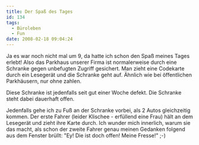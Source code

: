 ```yaml
---
title: Der Spaß des Tages
id: 134
tags:
  - Büroleben
  - Fun
date: 2008-02-18 09:04:24
---
```


Ja es war noch nicht mal um 9, da hatte ich schon den Spa&#223; meines Tages erlebt! Also das Parkhaus unserer Firma ist normalerweise durch eine Schranke gegen unbefugten Zugriff gesichert. Man zieht eine Codekarte durch ein Leseger&#228;t und die Schranke geht auf. &#196;hnlich wie bei &#246;ffentlichen Parkh&#228;usern, nur ohne zahlen.

Diese Schranke ist jedenfalls seit gut einer Woche defekt. Die Schranke steht dabei dauerhaft offen.

Jedenfalls gehe ich zu Fu&#223; an der Schranke vorbei, als 2 Autos gleichzeitig kommen. Der erste Fahrer (leider Klischee - erf&#252;llend eine Frau) h&#228;lt an dem Leseger&#228;t und zieht ihre Karte durch. Ich wunder mich innerlich, warum sie das macht, als schon der zweite Fahrer genau meinen Gedanken folgend aus dem Fenster br&#252;llt: &quot;Ey! Die ist doch offen! Meine Fresse!&quot; ;-)